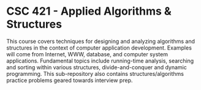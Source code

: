# CSC 421 - Applied Algorithms & Structures

This course covers techniques for designing and analyzing algorithms and structures in the context of computer application development. Examples will come from Internet, WWW, database, and computer system applications. Fundamental topics include running-time analysis, searching and sorting within various structures, divide-and-conquer and dynamic programming. This sub-repository also contains structures/algorithms practice problems geared towards interview prep.
